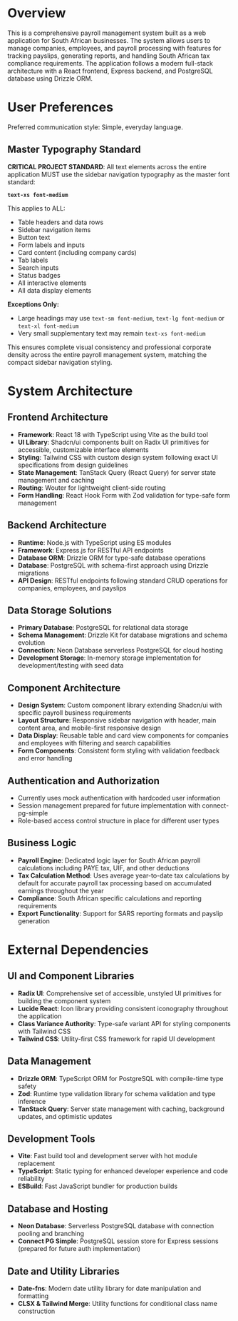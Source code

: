 # Overview

This is a comprehensive payroll management system built as a web application for South African businesses. The system allows users to manage companies, employees, and payroll processing with features for tracking payslips, generating reports, and handling South African tax compliance requirements. The application follows a modern full-stack architecture with a React frontend, Express backend, and PostgreSQL database using Drizzle ORM.

# User Preferences

Preferred communication style: Simple, everyday language.

## Master Typography Standard

**CRITICAL PROJECT STANDARD**: All text elements across the entire application MUST use the sidebar navigation typography as the master font standard:

**`text-xs font-medium`**

This applies to ALL:
- Table headers and data rows
- Sidebar navigation items  
- Button text
- Form labels and inputs
- Card content (including company cards)
- Tab labels
- Search inputs
- Status badges
- All interactive elements
- All data display elements

**Exceptions Only:**
- Large headings may use `text-sm font-medium`, `text-lg font-medium` or `text-xl font-medium`
- Very small supplementary text may remain `text-xs font-medium`

This ensures complete visual consistency and professional corporate density across the entire payroll management system, matching the compact sidebar navigation styling.

# System Architecture

## Frontend Architecture
- **Framework**: React 18 with TypeScript using Vite as the build tool
- **UI Library**: Shadcn/ui components built on Radix UI primitives for accessible, customizable interface elements
- **Styling**: Tailwind CSS with custom design system following exact UI specifications from design guidelines
- **State Management**: TanStack Query (React Query) for server state management and caching
- **Routing**: Wouter for lightweight client-side routing
- **Form Handling**: React Hook Form with Zod validation for type-safe form management

## Backend Architecture
- **Runtime**: Node.js with TypeScript using ES modules
- **Framework**: Express.js for RESTful API endpoints
- **Database ORM**: Drizzle ORM for type-safe database operations
- **Database**: PostgreSQL with schema-first approach using Drizzle migrations
- **API Design**: RESTful endpoints following standard CRUD operations for companies, employees, and payslips

## Data Storage Solutions
- **Primary Database**: PostgreSQL for relational data storage
- **Schema Management**: Drizzle Kit for database migrations and schema evolution
- **Connection**: Neon Database serverless PostgreSQL for cloud hosting
- **Development Storage**: In-memory storage implementation for development/testing with seed data

## Component Architecture
- **Design System**: Custom component library extending Shadcn/ui with specific payroll business requirements
- **Layout Structure**: Responsive sidebar navigation with header, main content area, and mobile-first responsive design
- **Data Display**: Reusable table and card view components for companies and employees with filtering and search capabilities
- **Form Components**: Consistent form styling with validation feedback and error handling

## Authentication and Authorization
- Currently uses mock authentication with hardcoded user information
- Session management prepared for future implementation with connect-pg-simple
- Role-based access control structure in place for different user types

## Business Logic
- **Payroll Engine**: Dedicated logic layer for South African payroll calculations including PAYE tax, UIF, and other deductions
- **Tax Calculation Method**: Uses average year-to-date tax calculations by default for accurate payroll tax processing based on accumulated earnings throughout the year
- **Compliance**: South African specific calculations and reporting requirements
- **Export Functionality**: Support for SARS reporting formats and payslip generation

# External Dependencies

## UI and Component Libraries
- **Radix UI**: Comprehensive set of accessible, unstyled UI primitives for building the component system
- **Lucide React**: Icon library providing consistent iconography throughout the application
- **Class Variance Authority**: Type-safe variant API for styling components with Tailwind CSS
- **Tailwind CSS**: Utility-first CSS framework for rapid UI development

## Data Management
- **Drizzle ORM**: TypeScript ORM for PostgreSQL with compile-time type safety
- **Zod**: Runtime type validation library for schema validation and type inference
- **TanStack Query**: Server state management with caching, background updates, and optimistic updates

## Development Tools
- **Vite**: Fast build tool and development server with hot module replacement
- **TypeScript**: Static typing for enhanced developer experience and code reliability
- **ESBuild**: Fast JavaScript bundler for production builds

## Database and Hosting
- **Neon Database**: Serverless PostgreSQL database with connection pooling and branching
- **Connect PG Simple**: PostgreSQL session store for Express sessions (prepared for future auth implementation)

## Date and Utility Libraries
- **Date-fns**: Modern date utility library for date manipulation and formatting
- **CLSX & Tailwind Merge**: Utility functions for conditional class name construction